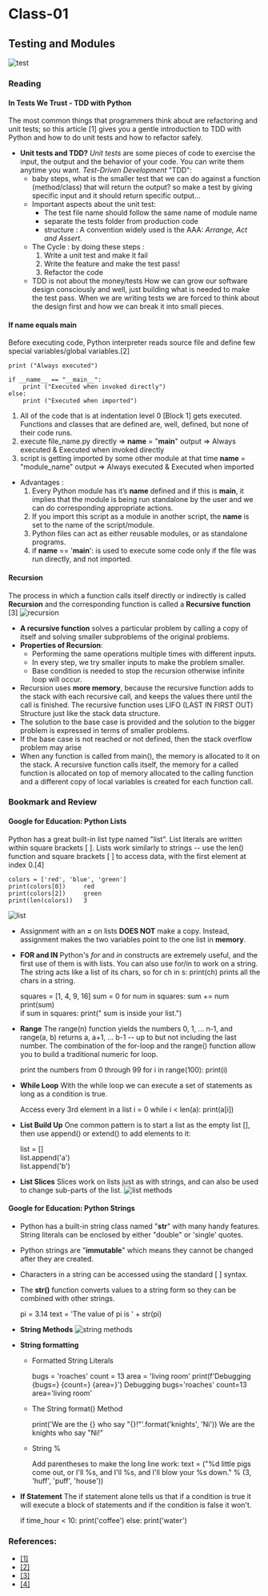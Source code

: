 # Class-01 
## Testing and Modules
![test](https://files.realpython.com/media/Getting-Started-with-Testing-in-Python_Watermarked.9f22be97343d.jpg)
### Reading
#### In Tests We Trust - TDD with Python
The most common things that programmers think about are refactoring and unit tests; so this article [1] gives you a gentle introduction to TDD with Python and how to do unit tests and how to refactor safely.
* **Unit tests and TDD?**
*Unit tests* are some pieces of code to exercise the input, the output and the behavior of your code. You can write them anytime you want.
*Test-Driven Development* "TDD":
    * baby steps, what is the smaller test that we can do against a function (method/class) that will return the output? so make a test by giving specific input and it should return specific output...
    * Important aspects about the unit test:
        - The test file name should follow the same name of module name
        - separate the tests folder from production code
        - structure : A convention widely used is the AAA: *Arrange, Act and Assert*.
    * The Cycle : 
    by doing these steps : 
        1. Write a unit test and make it fail 
        2. Write the feature and make the test pass!
        3. Refactor the code
    * TDD is not about the money/tests
        How we can grow our software design consciously and well, just building what is needed to make the test pass. When we are writing tests we are forced to think about the design first and how we can break it into small pieces.
#### If name equals main
Before executing code, Python interpreter reads source file and define few special variables/global variables.[2]

    print ("Always executed")
    
    if __name__ == "__main__":
        print ("Executed when invoked directly")
    else:
        print ("Executed when imported")

1. All of the code that is at indentation level 0 [Block 1] gets executed. Functions and classes that are defined are, well, defined, but none of their code runs.
2. execute file_name.py directly => __name__ = "__main__"
output => Always executed & Executed when invoked directly
3. script is getting imported by some other module at that time __name__ = "module_name"
output => Always executed & Executed when imported
* Advantages : 
    1. Every Python module has it’s __name__ defined and if this is __main__, it implies that the module is being run standalone by the user and we can do corresponding appropriate actions.
    2. If you import this script as a module in another script, the __name__ is set to the name of the script/module.
    3. Python files can act as either reusable modules, or as standalone programs.
    4. if __name__ == '__main__': is used to execute some code only if the file was run directly, and not imported.
#### Recursion
The process in which a function calls itself directly or indirectly is called **Recursion** and the corresponding function is called a **Recursive function** [3]
![recursion](https://encrypted-tbn0.gstatic.com/images?q=tbn:ANd9GcQv9z2N8p9xDkWa5MmQaox8vP2ho1Qku0vrcjF9O5FzRVhnGesSyRpQPBhXUPT1BFAAzzQ&usqp=CAU)
* **A recursive function** solves a particular problem by calling a copy of itself and solving smaller subproblems of the original problems.
* **Properties of Recursion**:
    * Performing the same operations multiple times with different inputs.
    * In every step, we try smaller inputs to make the problem smaller.
    * Base condition is needed to stop the recursion otherwise infinite loop will occur.
* Recursion uses **more memory**, because the recursive function adds to the stack with each recursive call, and keeps the values there until the call is finished. The recursive function uses LIFO (LAST IN FIRST OUT) Structure just like the stack data structure.
* The solution to the base case is provided and the solution to the bigger problem is expressed in terms of smaller problems. 
* If the base case is not reached or not defined, then the stack overflow problem may arise
* When any function is called from main(), the memory is allocated to it on the stack. A recursive function calls itself, the memory for a called function is allocated on top of memory allocated to the calling function and a different copy of local variables is created for each function call.

### Bookmark and Review
#### Google for Education: Python Lists
Python has a great built-in list type named "list". List literals are written within square brackets [ ]. Lists work similarly to strings -- use the len() function and square brackets [ ] to access data, with the first element at index 0.[4]

    colors = ['red', 'blue', 'green']
    print(colors[0])     red
    print(colors[2])     green
    print(len(colors))   3

![list](https://developers.google.com/static/edu/python/images/list1.png)
* Assignment with an **=** on lists **DOES NOT** make a copy. Instead, assignment makes the two variables point to the one list in **memory**.
* **FOR and IN**
Python's *for* and *in* constructs are extremely useful, and the first use of them is with lists.
You can also use for/in to work on a string. The string acts like a list of its chars, so for ch in s: print(ch) prints all the chars in a string.

    squares = [1, 4, 9, 16]
    sum = 0
    for num in squares:
    sum += num
    print(sum)  
    if sum in squares:
    print(" sum is inside your list.")


* **Range**
The range(n) function yields the numbers 0, 1, ... n-1, and range(a, b) returns a, a+1, ... b-1 -- up to but not including the last number. The combination of the for-loop and the range() function allow you to build a traditional numeric for loop. 

    print the numbers from 0 through 99
    for i in range(100):
    print(i)

* **While Loop**
With the while loop we can execute a set of statements as long as a condition is true.

    Access every 3rd element in a list
    i = 0
    while i < len(a):
    print(a[i])

* **List Build Up**
One common pattern is to start a list as the empty list [], then use append() or extend() to add elements to it:

    list = []          
    list.append('a')   
    list.append('b')

*  **List Slices**
Slices work on lists just as with strings, and can also be used to change sub-parts of the list.
![list methods](https://i.pinimg.com/736x/e0/75/b0/e075b06e44873cb327f7ac161175aeba.jpg)
#### Google for Education: Python Strings
* Python has a built-in string class named "**str**" with many handy features. String literals can be enclosed by either "double" or 'single' quotes.
* Python strings are "**immutable**" which means they cannot be changed after they are created.
* Characters in a string can be accessed using the standard [ ] syntax.
* The **str()** function converts values to a string form so they can be combined with other strings.
      
    pi = 3.14
    text = 'The value of pi is '  + str(pi) 
       
* **String Methods**
![string methods](https://encrypted-tbn0.gstatic.com/images?q=tbn:ANd9GcQHIRQZqjEgH45Brz7wLm5QxwQirijmsPrLnQ&usqp=CAU)
* **String formatting**
    * Formatted String Literals
    
        bugs = 'roaches'
        count = 13
        area = 'living room'
        print(f'Debugging {bugs=} {count=} {area=}')
        Debugging bugs='roaches' count=13 area='living room'
   
    * The String format() Method
    
        print('We are the {} who say "{}!"'.format('knights', 'Ni'))
        We are the knights who say "Ni!"
    
    * String %
    
        Add parentheses to make the long line work:
        text = ("%d little pigs come out, or I'll %s, and I'll %s, and I'll blow your %s down."
        % (3, 'huff', 'puff', 'house'))

* **If Statement**
 The if statement alone tells us that if a condition is true it will execute a block of statements and if the condition is false it won't.

    if time_hour < 10: print('coffee')
    else: print('water')





### References:
* [[1]](https://code.likeagirl.io/in-tests-we-trust-tdd-with-python-af69f47e6932) 
* [[2]](https://www.geeksforgeeks.org/what-does-the-if-__name__-__main__-do/) 
* [[3]](https://www.geeksforgeeks.org/introduction-to-recursion-data-structure-and-algorithm-tutorials/)
* [[4]](https://developers.google.com/edu/python/lists)

